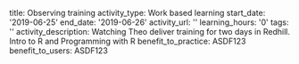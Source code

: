 title: Observing training
activity_type: Work based learning
start_date: '2019-06-25'
end_date: '2019-06-26'
activity_url: ''
learning_hours: '0'
tags: ''
activity_description: Watching Theo deliver training for two days in Redhill. Intro
  to R and Programming with R
benefit_to_practice: ASDF123
benefit_to_users: ASDF123
